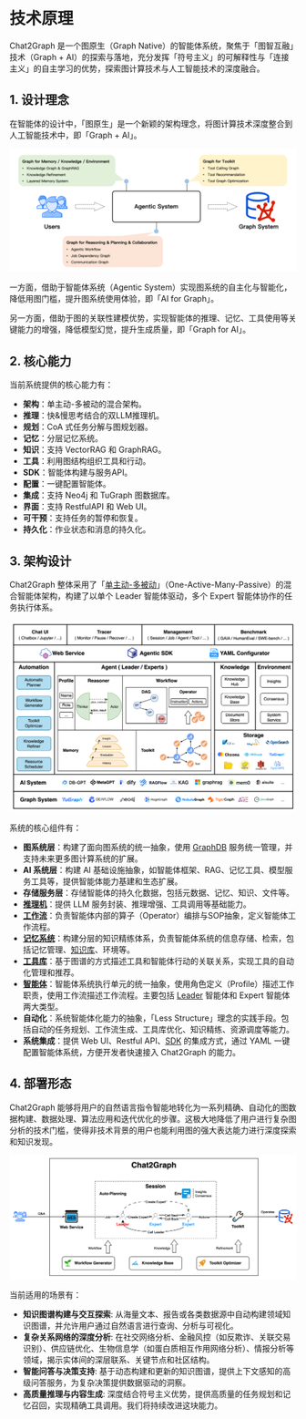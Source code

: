 # 技术原理

Chat2Graph 是一个图原生（Graph Native）的智能体系统，聚焦于「图智互融」技术（Graph + AI）的探索与落地，充分发挥「符号主义」的可解释性与「连接主义」的自主学习的优势，探索图计算技术与人工智能技术的深度融合。

## 1. 设计理念

在智能体的设计中，「图原生」是一个新颖的架构理念，将图计算技术深度整合到人工智能技术中，即「Graph + AI」。

![](../../asset/image/arch-design.png)

一方面，借助于智能体系统（Agentic System）实现图系统的自主化与智能化，降低用图门槛，提升图系统使用体验，即「AI for Graph」。

另一方面，借助于图的关联性建模优势，实现智能体的推理、记忆、工具使用等关键能力的增强，降低模型幻觉，提升生成质量，即「Graph for AI」。

## 2. 核心能力

当前系统提供的核心能力有：

* **架构**：单主动-多被动的混合架构。
* **推理**：快&慢思考结合的双LLM推理机。
* **规划**：CoA 式任务分解与图规划器。
* **记忆**：分层记忆系统。
* **知识**：支持 VectorRAG 和 GraphRAG。
* **工具**：利用图结构组织工具和行动。
* **SDK**：智能体构建与服务API。
* **配置**：一键配置智能体。
* **集成**：支持 Neo4j 和 TuGraph 图数据库。
* **界面**：支持 RestfulAPI 和 Web UI。
* **可干预**：支持任务的暂停和恢复。
* **持久化**：作业状态和消息的持久化。

## 3. 架构设计

Chat2Graph 整体采用了「[单主动-多被动](https://arxiv.org/abs/2409.11393)」（One-Active-Many-Passive）的混合智能体架构，构建了以单个 Leader 智能体驱动，多个 Expert 智能体协作的任务执行体系。

![](../../asset/image/arch.png)

系统的核心组件有：

* **图系统层**：构建了面向图系统的统一抽象，使用 [GraphDB](../cookbook/graphdb.md) 服务统一管理，并支持未来更多图计算系统的扩展。
* **AI 系统层**：构建 AI 基础设施抽象，如智能体框架、RAG、记忆工具、模型服务工具等，提供智能体能力基建和生态扩展。
* **存储服务层**：存储智能体的持久化数据，包括元数据、记忆、知识、文件等。
* **[推理机](reasoner.md)**：提供 LLM 服务封装、推理增强、工具调用等基础能力。
* **[工作流](workflow.md)**：负责智能体内部的算子（Operator）编排与SOP抽象，定义智能体工作流程。
* **[记忆系统](memory.md)**：构建分层的知识精练体系，负责智能体系统的信息存储、检索，包括记忆管理、[知识库](../cookbook/knowledgebase.md)、环境等。
* **[工具库](toolkit.md)**：基于图谱的方式描述工具和智能体行动的关联关系，实现工具的自动化管理和推荐。
* **[智能体](agent.md)**：智能体系统执行单元的统一抽象，使用角色定义（Profile）描述工作职责，使用工作流描述工作流程。主要包括 [Leader](leader.md) 智能体和 Expert 智能体两大类型。
* **自动化**：系统智能体化能力的抽象，「Less Structure」理念的实践手段。包括自动的任务规划、工作流生成、工具库优化、知识精练、资源调度等能力。
* **系统集成**：提供 Web UI、Restful API、[SDK](sdk.md) 的集成方式，通过 YAML 一键配置智能体系统，方便开发者快速接入 Chat2Graph 的能力。

## 4. 部署形态

Chat2Graph 能够将用户的自然语言指令智能地转化为一系列精确、自动化的图数据构建、数据处理、算法应用和迭代优化的步骤。这极大地降低了用户进行复杂图分析的技术门槛，使得非技术背景的用户也能利用图的强大表达能力进行深度探索和知识发现。

![](../../asset/image/arch-deployment.png)

当前适用的场景有：

- **知识图谱构建与交互探索**: 从海量文本、报告或各类数据源中自动构建领域知识图谱，并允许用户通过自然语言进行查询、分析与可视化。
- **复杂关系网络的深度分析**: 在社交网络分析、金融风控（如反欺诈、关联交易识别）、供应链优化、生物信息学（如蛋白质相互作用网络分析）、情报分析等领域，揭示实体间的深层联系、关键节点和社区结构。
- **智能问答与决策支持**: 基于动态构建和更新的知识图谱，提供上下文感知的高级问答服务，为复杂决策提供数据驱动的洞察。
- **高质量推理与内容生成**: 深度结合符号主义优势，提供高质量的任务规划和记忆召回，实现精确工具调用。我们将持续改进这块能力。
